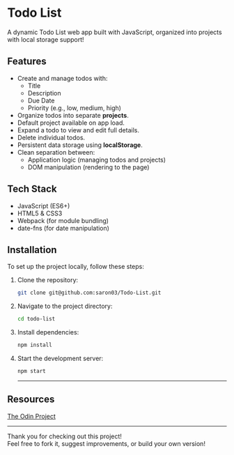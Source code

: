# Todo List

A dynamic Todo List web app built with JavaScript, organized into projects with local storage support!

## Features
- Create and manage todos with:
  - Title
  - Description
  - Due Date
  - Priority (e.g., low, medium, high)
- Organize todos into separate **projects**.
- Default project available on app load.
- Expand a todo to view and edit full details.
- Delete individual todos.
- Persistent data storage using **localStorage**.
- Clean separation between:
  - Application logic (managing todos and projects)
  - DOM manipulation (rendering to the page)

## Tech Stack
- JavaScript (ES6+)
- HTML5 & CSS3
- Webpack (for module bundling)
- date-fns (for date manipulation)

## Installation

To set up the project locally, follow these steps:

1. Clone the repository:
    ```bash
    git clone git@github.com:saron03/Todo-List.git
    ```

2. Navigate to the project directory:
    ```bash
    cd todo-list
    ```

3. Install dependencies:
    ```bash
    npm install
    ```

4. Start the development server:
    ```bash
    npm start
    ```

    ---

## Resources

[The Odin Project](https://www.theodinproject.com/) 

---

Thank you for checking out this project!  
Feel free to fork it, suggest improvements, or build your own version! 

